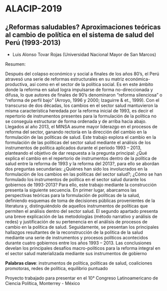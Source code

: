 # ALACIP-2019
## ¿Reformas saludables? Aproximaciones teóricas al cambio de política en el sistema de salud del Perú (1993-2013)
   * Luis Alonso Tovar Rojas (Universidad Nacional Mayor de San Marcos)

Resumen: 


Después del colapso económico y social a finales de los años 80’s, el Perú atravesó una serie de reformas estructurales en su matriz económica-productiva, así como en el sector de la política social. Es en este ámbito donde la reforma en salud logra impulsarse de forma no-direccionada y difusa, lo que autores de finales de 90’s denominaron “reforma silenciosa” o “reforma de perfil bajo” (Arroyo, 1996 y 2000; Izaguirre & et., 1999). 
Con el transcurso de dos décadas, los cambios en el sector salud mantuvieron la misma característica heredada por la reforma inicial de 1993, es decir el repertorio de instrumentos presentes para la formulación de la política no se conseguía estructurar de forma ordenada y de arriba hacia abajo. Llegados al año 2013, el MINSA asume mayor liderazgo en el procesos de reforma del sector, ganando rectoría en la dirección del cambio en la formulación de las políticas de salud. 
Este trabajo explora el cambio en la formulación de las políticas del sector salud mediante el análisis de los instrumentos de política aplicados durante el periodo 1993 – 2013, planteando el objetivo de dar respuesta a la pregunta principal: ¿Qué explica el cambio en el repertorio de instrumentos dentro de la política de salud entre la reforma de 1993 y la reforma del 2013?, para ello se abordan dos preguntas secundarias: ¿Quiénes han sido los involucrados en la formulación de los cambios en las políticas del sector salud?; ¿Cómo se han formulado los instrumentos de política en el sector salud durante los gobiernos de 1993-2013?
Para ello, este trabajo mediante la construcción presenta la siguiente secuencia. En primer lugar, abarcamos las perspectivas teóricas para la formulación de políticas de la salud, definiendo esquemas de toma de decisiones públicas provenientes de la literatura y, distinguiéndolo de aquellos instrumentos de políticas que permiten el análisis dentro del sector salud. El segundo apartado presenta una breve explicación de las metodologías (método narrativo y análisis de redes) y justificación de su pertenencia en el análisis de procesos de cambio en la política de salud. Seguidamente, se presentan los principales hallazgos resultantes de la reconstrucción de la política de la salud mediante una serie de instrumentos y procesos políticos acontecidos durante cuatro gobiernos entre los años 1993 – 2013. Las conclusiones develan los principales desafíos macro-políticos para la reforma integral en el sector salud materializada mediante sus instrumentos de gobierno

**Palabras clave**: instrumentos de política, políticas de salud, coaliciones promotoras, redes de política, equilibrio puntuado


Proyecto trabajado para presentar en el 10° Congreso Latinoamericano de Ciencia Política, Monterrey - México


